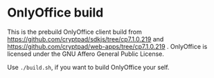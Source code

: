 # OnlyOffice build

This is the prebuild OnlyOffice client build from https://github.com/cryptpad/sdkjs/tree/cp7.1.0.219 and https://github.com/cryptpad/web-apps/tree/cp7.1.0.219 . OnlyOffice is licensed under the GNU Affero General Public License.

Use `./build.sh`, if you want to build OnlyOffice your self.
